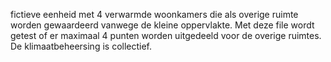 fictieve eenheid met 4 verwarmde woonkamers die als overige ruimte worden gewaardeerd vanwege de kleine oppervlakte. Met deze file wordt getest of er maximaal 4 punten worden uitgedeeld voor de overige ruimtes. De klimaatbeheersing is collectief.
